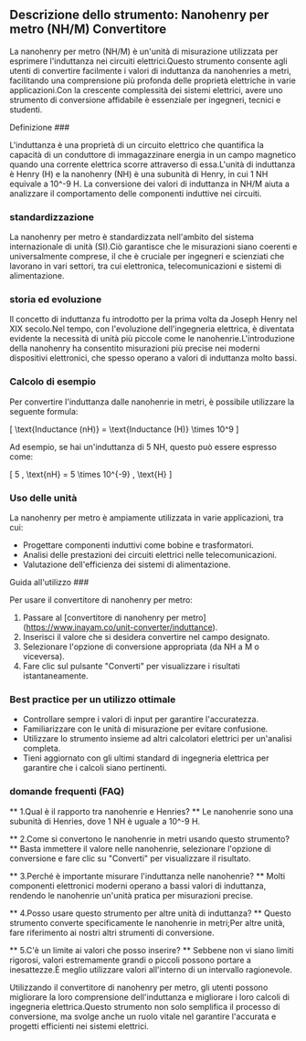 ## Descrizione dello strumento: Nanohenry per metro (NH/M) Convertitore

La nanohenry per metro (NH/M) è un'unità di misurazione utilizzata per esprimere l'induttanza nei circuiti elettrici.Questo strumento consente agli utenti di convertire facilmente i valori di induttanza da nanohenries a metri, facilitando una comprensione più profonda delle proprietà elettriche in varie applicazioni.Con la crescente complessità dei sistemi elettrici, avere uno strumento di conversione affidabile è essenziale per ingegneri, tecnici e studenti.

Definizione ###

L'induttanza è una proprietà di un circuito elettrico che quantifica la capacità di un conduttore di immagazzinare energia in un campo magnetico quando una corrente elettrica scorre attraverso di essa.L'unità di induttanza è Henry (H) e la nanohenry (NH) è una subunità di Henry, in cui 1 NH equivale a 10^-9 H. La conversione dei valori di induttanza in NH/M aiuta a analizzare il comportamento delle componenti induttive nei circuiti.

### standardizzazione

La nanohenry per metro è standardizzata nell'ambito del sistema internazionale di unità (SI).Ciò garantisce che le misurazioni siano coerenti e universalmente comprese, il che è cruciale per ingegneri e scienziati che lavorano in vari settori, tra cui elettronica, telecomunicazioni e sistemi di alimentazione.

### storia ed evoluzione

Il concetto di induttanza fu introdotto per la prima volta da Joseph Henry nel XIX secolo.Nel tempo, con l'evoluzione dell'ingegneria elettrica, è diventata evidente la necessità di unità più piccole come le nanohenrie.L'introduzione della nanohenry ha consentito misurazioni più precise nei moderni dispositivi elettronici, che spesso operano a valori di induttanza molto bassi.

### Calcolo di esempio

Per convertire l'induttanza dalle nanohenrie in metri, è possibile utilizzare la seguente formula:

\[ \text{Inductance (nH)} = \text{Inductance (H)} \times 10^9 \]

Ad esempio, se hai un'induttanza di 5 NH, questo può essere espresso come:

\[ 5 \, \text{nH} = 5 \times 10^{-9} \, \text{H} \]

### Uso delle unità

La nanohenry per metro è ampiamente utilizzata in varie applicazioni, tra cui:

- Progettare componenti induttivi come bobine e trasformatori.
- Analisi delle prestazioni dei circuiti elettrici nelle telecomunicazioni.
- Valutazione dell'efficienza dei sistemi di alimentazione.

Guida all'utilizzo ###

Per usare il convertitore di nanohenry per metro:

1. Passare al [convertitore di nanohenry per metro] (https://www.inayam.co/unit-converter/induttance).
2. Inserisci il valore che si desidera convertire nel campo designato.
3. Selezionare l'opzione di conversione appropriata (da NH a M o viceversa).
4. Fare clic sul pulsante "Converti" per visualizzare i risultati istantaneamente.

### Best practice per un utilizzo ottimale

- Controllare sempre i valori di input per garantire l'accuratezza.
- Familiarizzare con le unità di misurazione per evitare confusione.
- Utilizzare lo strumento insieme ad altri calcolatori elettrici per un'analisi completa.
- Tieni aggiornato con gli ultimi standard di ingegneria elettrica per garantire che i calcoli siano pertinenti.

### domande frequenti (FAQ)

** 1.Qual è il rapporto tra nanohenrie e Henries? **
Le nanohenrie sono una subunità di Henries, dove 1 NH è uguale a 10^-9 H.

** 2.Come si convertono le nanohenrie in metri usando questo strumento? **
Basta immettere il valore nelle nanohenrie, selezionare l'opzione di conversione e fare clic su "Converti" per visualizzare il risultato.

** 3.Perché è importante misurare l'induttanza nelle nanohenrie? **
Molti componenti elettronici moderni operano a bassi valori di induttanza, rendendo le nanohenrie un'unità pratica per misurazioni precise.

** 4.Posso usare questo strumento per altre unità di induttanza? **
Questo strumento converte specificamente le nanohenrie in metri;Per altre unità, fare riferimento ai nostri altri strumenti di conversione.

** 5.C'è un limite ai valori che posso inserire? **
Sebbene non vi siano limiti rigorosi, valori estremamente grandi o piccoli possono portare a inesattezze.È meglio utilizzare valori all'interno di un intervallo ragionevole.

Utilizzando il convertitore di nanohenry per metro, gli utenti possono migliorare la loro comprensione dell'induttanza e migliorare i loro calcoli di ingegneria elettrica.Questo strumento non solo semplifica il processo di conversione, ma svolge anche un ruolo vitale nel garantire l'accurata e progetti efficienti nei sistemi elettrici.